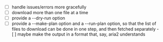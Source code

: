 - [ ] handle issues/errors more gracefully
- [ ] download more than one file at a time
- [ ] provide a --dry-run option
- [ ] provide a --make-plan option and a --run-plan option, so that the list of
      files to download can be done in one step, and then fetched separately
      - [ ] maybe make the output in a format that, say, aria2 understands
